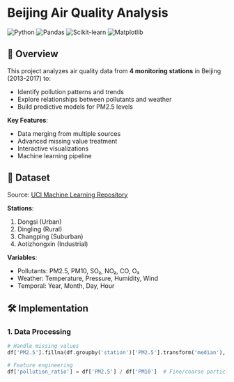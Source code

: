 # Beijing Air Quality Analysis

![Python](https://img.shields.io/badge/Python-3.8%2B-blue)
![Pandas](https://img.shields.io/badge/Pandas-1.3+-brightgreen)
![Scikit-learn](https://img.shields.io/badge/Scikit--learn-1.0+-orange)
![Matplotlib](https://img.shields.io/badge/Matplotlib-3.5+-yellowgreen)

## 📌 Overview
This project analyzes air quality data from **4 monitoring stations** in Beijing (2013-2017) to:
- Identify pollution patterns and trends
- Explore relationships between pollutants and weather
- Build predictive models for PM2.5 levels

**Key Features**:
- Data merging from multiple sources
- Advanced missing value treatment
- Interactive visualizations
- Machine learning pipeline

## 📂 Dataset
Source: [UCI Machine Learning Repository](https://archive.ics.uci.edu/ml/datasets/Beijing+Multi-Site+Air-Quality+Data)

**Stations**:
1. Dongsi (Urban)
2. Dingling (Rural)  
3. Changping (Suburban)
4. Aotizhongxin (Industrial)

**Variables**:
- Pollutants: PM2.5, PM10, SO₂, NO₂, CO, O₃
- Weather: Temperature, Pressure, Humidity, Wind
- Temporal: Year, Month, Day, Hour

## 🛠️ Implementation
### 1. Data Processing
```python
# Handle missing values
df['PM2.5'].fillna(df.groupby('station')['PM2.5'].transform('median'), inplace=True)

# Feature engineering
df['pollution_ratio'] = df['PM2.5'] / df['PM10']  # Fine/coarse particle ratio

